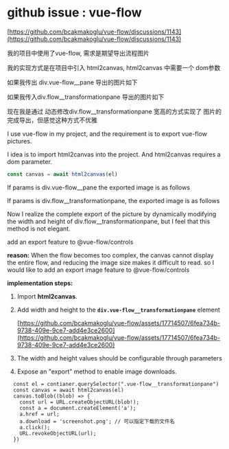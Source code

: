 # github issue : vue-flow

[https://github.com/bcakmakoglu/vue-flow/discussions/1143](https://github.com/bcakmakoglu/vue-flow/discussions/1143)

我的项目中使用了vue-flow, 需求是期望导出流程图片

我的实现方式是在项目中引入 html2canvas, html2canvas 中需要一个 dom参数

如果我传出 div.vue-flow__pane  导出的图片如下

如果我传入div.flow__transformationpane 导出的图片如下

现在我是通过 动态修改div.flow__transformationpane 宽高的方式实现了 图片的完成导出，但感觉这种方式不优雅

I use vue-flow in my project, and the requirement is to export vue-flow pictures.

 I idea  is to import html2canvas into the project. And html2canvas requires a dom parameter.

```jsx
const canvas = await html2canvas(el)
```

If  params is div.vue-flow__pane the exported image is as follows

If params is div.flow__transformationpane, the exported image is as follows

Now I realize the complete export of the picture by dynamically modifying the width and height of div.flow__transformationpane, but I feel that this method is not elegant.

add an export feature to @vue-flow/controls

**reason:**
When the flow becomes too complex, the canvas cannot display the entire flow, and reducing the image size makes it difficult to read. so I would like to add an export image feature to @vue-flow/controls

**implementation steps:**

1. Import **html2canvas**.
2. Add width and height to the **`div.vue-flow__transformationpane`** element
    
    [https://github.com/bcakmakoglu/vue-flow/assets/17714507/6fea734b-9738-409e-9ce7-add4e3ce2600](https://github.com/bcakmakoglu/vue-flow/assets/17714507/6fea734b-9738-409e-9ce7-add4e3ce2600)
    
3. The width and height values should be configurable through parameters
4. Expose an "export" method to enable image downloads.

```
  const el = contianer.querySelector(".vue-flow__transformationpane")
  const canvas = await html2canvas(el)
  canvas.toBlob((blob) => {
    const url = URL.createObjectURL(blob!);
    const a = document.createElement('a');
    a.href = url;
    a.download = 'screenshot.png'; // 可以指定下载的文件名
    a.click();
    URL.revokeObjectURL(url);
  })

```